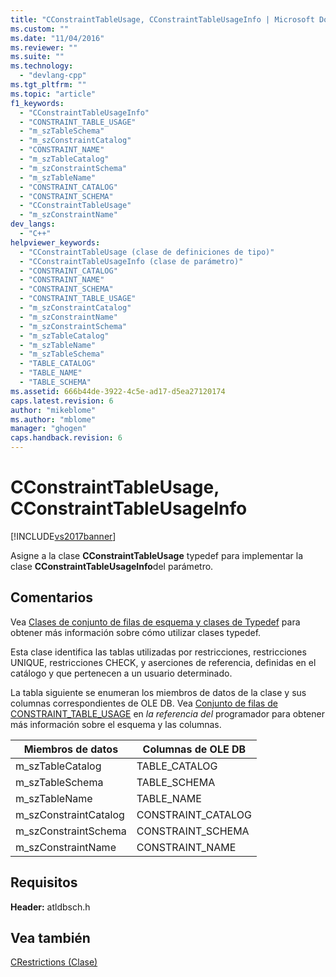```yaml
---
title: "CConstraintTableUsage, CConstraintTableUsageInfo | Microsoft Docs"
ms.custom: ""
ms.date: "11/04/2016"
ms.reviewer: ""
ms.suite: ""
ms.technology: 
  - "devlang-cpp"
ms.tgt_pltfrm: ""
ms.topic: "article"
f1_keywords: 
  - "CConstraintTableUsageInfo"
  - "CONSTRAINT_TABLE_USAGE"
  - "m_szTableSchema"
  - "m_szConstraintCatalog"
  - "CONSTRAINT_NAME"
  - "m_szTableCatalog"
  - "m_szConstraintSchema"
  - "m_szTableName"
  - "CONSTRAINT_CATALOG"
  - "CONSTRAINT_SCHEMA"
  - "CConstraintTableUsage"
  - "m_szConstraintName"
dev_langs: 
  - "C++"
helpviewer_keywords: 
  - "CConstraintTableUsage (clase de definiciones de tipo)"
  - "CConstraintTableUsageInfo (clase de parámetro)"
  - "CONSTRAINT_CATALOG"
  - "CONSTRAINT_NAME"
  - "CONSTRAINT_SCHEMA"
  - "CONSTRAINT_TABLE_USAGE"
  - "m_szConstraintCatalog"
  - "m_szConstraintName"
  - "m_szConstraintSchema"
  - "m_szTableCatalog"
  - "m_szTableName"
  - "m_szTableSchema"
  - "TABLE_CATALOG"
  - "TABLE_NAME"
  - "TABLE_SCHEMA"
ms.assetid: 666b44de-3922-4c5e-ad17-d5ea27120174
caps.latest.revision: 6
author: "mikeblome"
ms.author: "mblome"
manager: "ghogen"
caps.handback.revision: 6
---
```

# CConstraintTableUsage, CConstraintTableUsageInfo
[!INCLUDE[vs2017banner](../../assembler/inline/includes/vs2017banner.md)]

Asigne a la clase **CConstraintTableUsage** typedef para implementar la clase **CConstraintTableUsageInfo**del parámetro.  
  
## Comentarios  
 Vea [Clases de conjunto de filas de esquema y clases de Typedef](../../data/oledb/schema-rowset-classes-and-typedef-classes.md) para obtener más información sobre cómo utilizar clases typedef.  
  
 Esta clase identifica las tablas utilizadas por restricciones, restricciones UNIQUE, restricciones CHECK, y aserciones de referencia, definidas en el catálogo y que pertenecen a un usuario determinado.  
  
 La tabla siguiente se enumeran los miembros de datos de la clase y sus columnas correspondientes de OLE DB.  Vea [Conjunto de filas de CONSTRAINT\_TABLE\_USAGE](https://msdn.microsoft.com/en-us/library/ms724522.aspx) en *la referencia del* programador para obtener más información sobre el esquema y las columnas.  
  
|Miembros de datos|Columnas de OLE DB|  
|-----------------------|------------------------|  
|m\_szTableCatalog|TABLE\_CATALOG|  
|m\_szTableSchema|TABLE\_SCHEMA|  
|m\_szTableName|TABLE\_NAME|  
|m\_szConstraintCatalog|CONSTRAINT\_CATALOG|  
|m\_szConstraintSchema|CONSTRAINT\_SCHEMA|  
|m\_szConstraintName|CONSTRAINT\_NAME|  
  
## Requisitos  
 **Header:** atldbsch.h  
  
## Vea también  
 [CRestrictions \(Clase\)](../../data/oledb/crestrictions-class.md)